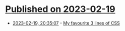 # [Published on 2023-02-19](index.md)

* [2023-02-19, 20:35:07](https://lobste.rs/s/zojypf/my_favourite_3_lines_css) - [My favourite 3 lines of CSS](https://andy-bell.co.uk/my-favourite-3-lines-of-css/)

